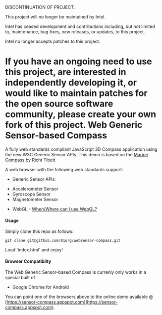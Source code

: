 DISCONTINUATION OF PROJECT.

This project will no longer be maintained by Intel.

Intel has ceased development and contributions including, but not limited to, maintenance, bug fixes, new releases, or updates, to this project. 

Intel no longer accepts patches to this project.

If you have an ongoing need to use this project, are interested in independently developing it, or would like to maintain patches for the open source software community, please create your own fork of this project. 
Web Generic Sensor-based Compass
================================

A fully web standards compliant JavaScript 3D Compass application using the
new W3C Generic Sensor APIs. This demo is based on the [Marine Compass](https://www.github.com/richtr/Marine-Compass) by Richt Tibett 

A web browser with the following web standards support:

* Generic Sensor APIs:
 - Accelerometer Sensor
 - Gyroscope Sensor
 - Magnetometer Sensor
* WebGL - [When/Where can I use WebGL?](http://caniuse.com/#feat=webgl)

#### Usage ####

Simply clone this repo as follows:

    git clone git@github.com/01org/websensor-compass.git

Load 'index.html' and enjoy!

#### Browser Compatibilty ####

The Web Generic Sensor-based Compass is currenly only works in a special built of

* Google Chrome for Android

You can point one of the browsers above to the online demo available @ [https://sensor-compass.appspot.com](https://sensor-compass.appspot.com).
